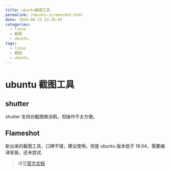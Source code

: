 ```yaml
---
title: ubuntu截图工具
permalink: /ubuntu-screenshot.html
date: 2020-06-13 22:36:07
categories:
  - linux
  - 截图
  - ubuntu
tags:
  - linux
  - 截图
  - ubuntu
---
```


# ubuntu 截图工具

## shutter

shutter 支持对截图做涂鸦，但操作不太方便。

## Flameshot

新出来的截图工具，口碑不错，建议使用。但是 ubuntu 版本低于 18.04，需要编译安装，还未尝试.

> 详见[官方文档](https://github.com/lupoDharkael/flameshot)
